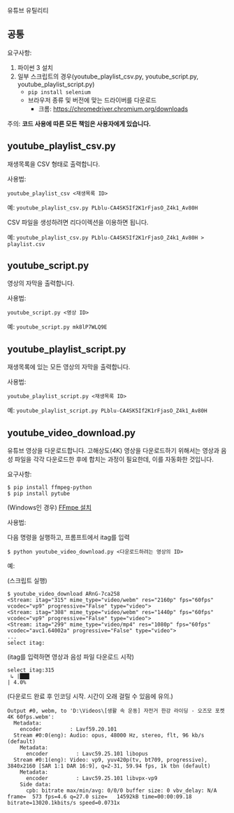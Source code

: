 유튜브 유틸리티

## 공통

요구사항:

1. 파이썬 3 설치
2. 일부 스크립트의 경우(youtube_playlist_csv.py, youtube_script.py, youtube_playlist_script.py)
   * `pip install selenium`
   * 브라우저 종류 및 버전에 맞는 드라이버를 다운로드
      - 크롬: https://chromedriver.chromium.org/downloads

주의: **코드 사용에 따른 모든 책임은 사용자에게 있습니다.**


## youtube_playlist_csv.py

재생목록을 CSV 형태로 출력합니다.

사용법:

```
youtube_playlist_csv <재생목록 ID>
```

예: `youtube_playlist_csv.py PLblu-CA4SK5If2K1rFjasO_Z4k1_Av80H`

CSV 파일을 생성하려면 리다이렉션을 이용하면 됩니다.

예: `youtube_playlist_csv.py PLblu-CA4SK5If2K1rFjasO_Z4k1_Av80H > playlist.csv`


## youtube_script.py

영상의 자막을 출력합니다.

사용법:

```
youtube_script.py <영상 ID>
```

예: `youtube_script.py mk8lP7WLQ9E`


## youtube_playlist_script.py

재생목록에 있는 모든 영상의 자막을 출력합니다.

사용법:

```
youtube_playlist_script.py <재생목록 ID>
```

예: `youtube_playlist_script.py PLblu-CA4SK5If2K1rFjasO_Z4k1_Av80H`


## youtube_video_download.py

유튜브 영상을 다운로드합니다. 고해상도(4K) 영상을 다운로드하기 위해서는 영상과 음성 파일을 각각 다운로드한 후에 합치는 과정이 필요한데, 이를 자동화한 것입니다.

요구사항:

```
$ pip install ffmpeg-python
$ pip install pytube
```

(Windows인 경우) [FFmpe 설치](https://www.wikihow.com/Install-FFmpeg-on-Windows)

사용법:

다음 명령을 실행하고, 프롬프트에서 itag를 입력

```
$ python youtube_video_download.py <다운로드하려는 영상의 ID>
```

예:

(스크립트 실행)

```
$ youtube_video_download ARnG-7ca258
<Stream: itag="315" mime_type="video/webm" res="2160p" fps="60fps" vcodec="vp9" progressive="False" type="video">
<Stream: itag="308" mime_type="video/webm" res="1440p" fps="60fps" vcodec="vp9" progressive="False" type="video">
<Stream: itag="299" mime_type="video/mp4" res="1080p" fps="60fps" vcodec="avc1.64002a" progressive="False" type="video">
...
select itag:
```

(itag를 입력하면 영상과 음성 파일 다운로드 시작)

```
select itag:315
 ↳ |███                                                               | 4.0%
```

(다운로드 완료 후 인코딩 시작. 시간이 오래 걸릴 수 있음에 유의.)

```
Output #0, webm, to 'D:\Videos\[생활 속 운동] 자전거 한강 라이딩 - 오즈모 포켓 4K 60fps.webm':
  Metadata:
    encoder         : Lavf59.20.101
  Stream #0:0(eng): Audio: opus, 48000 Hz, stereo, flt, 96 kb/s (default)
    Metadata:
      encoder         : Lavc59.25.101 libopus
  Stream #0:1(eng): Video: vp9, yuv420p(tv, bt709, progressive), 3840x2160 [SAR 1:1 DAR 16:9], q=2-31, 59.94 fps, 1k tbn (default)
    Metadata:
      encoder         : Lavc59.25.101 libvpx-vp9
    Side data:
      cpb: bitrate max/min/avg: 0/0/0 buffer size: 0 vbv_delay: N/A
frame=  573 fps=4.6 q=27.0 size=   14592kB time=00:00:09.18 bitrate=13020.1kbits/s speed=0.0731x
```

